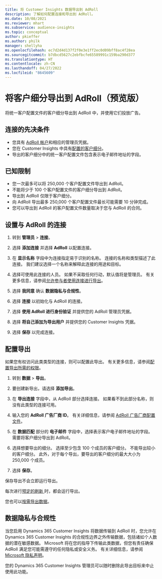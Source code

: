 ```yaml
---
title: 将 Customer Insights 数据导出到 AdRoll
description: 了解如何配置连接和导出到 AdRoll。
ms.date: 10/08/2021
ms.reviewer: mhart
ms.subservice: audience-insights
ms.topic: conceptual
author: pkieffer
ms.author: philk
manager: shellyha
ms.openlocfilehash: ec7d2d4d137f2f0e3e1ff2ec0d09bff8ac4f28ea
ms.sourcegitcommit: b7dbcd5627c2ebfbcfe65589991c159ba290d377
ms.translationtype: HT
ms.contentlocale: zh-CN
ms.lasthandoff: 04/27/2022
ms.locfileid: "8645609"
---
```

# <a name="export-segments-to-adroll-preview"></a>将客户细分导出到 AdRoll（预览版）

将统一客户配置文件的客户细分导出到 AdRoll 中，并使用它们投放广告。 

## <a name="prerequisites-for-a-connection"></a>连接的先决条件

-   您具有 [AdRoll 帐户](https://www.adroll.com/)和相应的管理员凭据。
-   您在 Customer Insights 中具有[配置的客户细分](segments.md)。
-   导出的客户细分中的统一客户配置文件包含表示电子邮件地址的字段。

## <a name="known-limitations"></a>已知限制

- 您一次最多可以将 250,000 个客户配置文件导出到 AdRoll。
- 不能将少于 100 个客户配置文件的客户细分导出到 AdRoll。 
- 导出到 AdRoll 仅限于客户细分。
- 向 AdRoll 导出最多 250,000 个客户配置文件最长可能需要 10 分钟完成。 
- 您可以导出到 AdRoll 的客户配置文件数量取决于您与 AdRoll 的合同。

## <a name="set-up-connection-to-adroll"></a>设置与 AdRoll 的连接

1. 转到 **管理员** > **连接**。

1. 选择 **添加连接** 并选择 **AdRoll** 以配置连接。

1. 在 **显示名称** 字段中为连接指定易于识别的名称。 连接的名称和类型描述了此连接。 我们建议选择一个名称来解释此连接的用途和目标。

1. 选择可使用此连接的人员。 如果不采取任何行动，默认值将是管理员。 有关更多信息，请参阅[允许参与者使用连接进行导出](connections.md#allow-contributors-to-use-a-connection-for-exports)。

1. 选择 **我同意** 确认 **数据隐私与合规性**。

1. 选择 **连接** 以初始化与 AdRoll 的连接。

1. 选择 **使用 AdRoll 进行身份验证** 并提供您的 AdRoll 管理员凭据。 

1. 选择 **将自己添加为导出用户** 并提供您的 Customer Insights 凭据。

1. 选择 **保存** 以完成连接。

## <a name="configure-an-export"></a>配置导出

如果您有权访问此类类型的连接，则可以配置此导出。 有关更多信息，请参阅[配置导出所需的权限](export-destinations.md#set-up-a-new-export)。

1. 转到 **数据** > **导出**。

1. 要创建新导出，请选择 **添加导出**。

1. 在 **导出连接** 字段中，从 AdRoll 部分选择连接。 如果看不到此部分名称，则没有此类型的连接可用。

1. 输入您的 **AdRoll 广告厂商 ID**。 有关详细信息，请参阅 [AdRoll 广告厂商配置文件](https://help.adroll.com/hc/articles/212011838-Advertiser-Profiles)。

1. 在 **数据匹配** 部分的 **电子邮件** 字段中，选择表示客户电子邮件地址的字段。 需要将客户细分导出到 AdRoll。

1. 选择想要导出的细分。 选择至少包含 100 个成员的客户细分。 不能导出较小的客户细分。 此外，对于每个导出，要导出的客户细分的最大大小为 250,000 个成员。 

1. 选择 **保存**。

保存导出不会立即运行导出。

每次进行[预定的刷新 ](system.md#schedule-tab)时，都会运行导出。 

您也可以[按需导出数据](export-destinations.md#run-exports-on-demand)。 


## <a name="data-privacy-and-compliance"></a>数据隐私与合规性

当您启用 Dynamics 365 Customer Insights 将数据传输到 AdRoll 时，您允许在 Dynamics 365 Customer Insights 的合规性边界之外传输数据，包括诸如个人数据的潜在敏感数据。 Microsoft 将在您的指导下传输此类数据，但您有责任确保 AdRoll 满足您可能需遵守的任何隐私或安全义务。 有关详细信息，请参阅 [Microsoft 隐私声明](https://go.microsoft.com/fwlink/?linkid=396732)。

您的 Dynamics 365 Customer Insights 管理员可以随时删除此导出目标来中止使用此功能。
